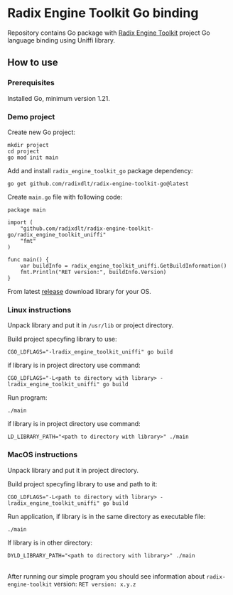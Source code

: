 # Radix Engine Toolkit Go binding
Repository contains Go package with [Radix Engine Toolkit](https://github.com/radixdlt/radix-engine-toolkit) project Go language binding using Uniffi library.

## How to use
### Prerequisites
Installed Go, minimum version 1.21.

### Demo project
Create new Go project:
```
mkdir project
cd project
go mod init main
```

Add and install `radix_engine_toolkit_go` package dependency:
```
go get github.com/radixdlt/radix-engine-toolkit-go@latest
```

Create `main.go` file with following code:
```
package main

import (
    "github.com/radixdlt/radix-engine-toolkit-go/radix_engine_toolkit_uniffi"
    "fmt"
)

func main() {
    var buildInfo = radix_engine_toolkit_uniffi.GetBuildInformation()
    fmt.Println("RET version:", buildInfo.Version)
}
```

From latest [release](https://github.com/radixdlt/radix-engine-toolkit-go/releases) download library for your OS.

### Linux instructions
Unpack library and put it in `/usr/lib` or project directory.

Build project specyfing library to use:
```
CGO_LDFLAGS="-lradix_engine_toolkit_uniffi" go build
```
if library is in project directory use command:
```
CGO_LDFLAGS="-L<path to directory with library> -lradix_engine_toolkit_uniffi" go build
```
Run program:
```
./main
```
if library is in project directory use command:
```
LD_LIBRARY_PATH="<path to directory with library>" ./main
```

### MacOS instructions
Unpack library and put it in project directory.

Build project specyfing library to use and path to it:
```
CGO_LDFLAGS="-L<path to directory with library> -lradix_engine_toolkit_uniffi" go build
```
Run application, if library is in the same directory as executable file:
```
./main
```
If library is in other directory:
```
DYLD_LIBRARY_PATH="<path to directory with library>" ./main
```
 \
After running our simple program you should see information about `radix-engine-toolkit` version: `RET version: x.y.z`
